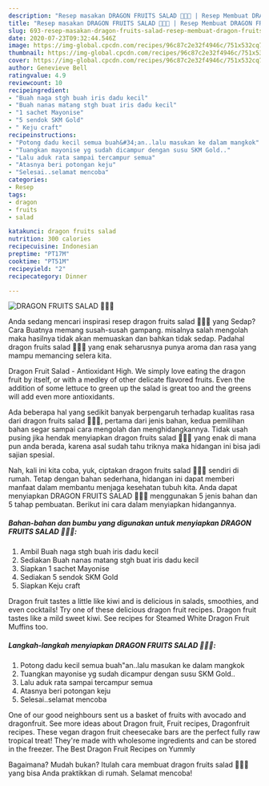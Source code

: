 ```yaml
---
description: "Resep masakan DRAGON FRUITS SALAD 🍍🧀🥛 | Resep Membuat DRAGON FRUITS SALAD 🍍🧀🥛 Yang Enak dan Simpel"
title: "Resep masakan DRAGON FRUITS SALAD 🍍🧀🥛 | Resep Membuat DRAGON FRUITS SALAD 🍍🧀🥛 Yang Enak dan Simpel"
slug: 693-resep-masakan-dragon-fruits-salad-resep-membuat-dragon-fruits-salad-yang-enak-dan-simpel
date: 2020-07-23T09:32:44.546Z
image: https://img-global.cpcdn.com/recipes/96c87c2e32f4946c/751x532cq70/dragon-fruits-salad-🍍🧀🥛-foto-resep-utama.jpg
thumbnail: https://img-global.cpcdn.com/recipes/96c87c2e32f4946c/751x532cq70/dragon-fruits-salad-🍍🧀🥛-foto-resep-utama.jpg
cover: https://img-global.cpcdn.com/recipes/96c87c2e32f4946c/751x532cq70/dragon-fruits-salad-🍍🧀🥛-foto-resep-utama.jpg
author: Genevieve Bell
ratingvalue: 4.9
reviewcount: 10
recipeingredient:
- "Buah naga stgh buah iris dadu kecil"
- "Buah nanas matang stgh buat iris dadu kecil"
- "1 sachet Mayonise"
- "5 sendok SKM Gold"
- " Keju craft"
recipeinstructions:
- "Potong dadu kecil semua buah&#34;an..lalu masukan ke dalam mangkok"
- "Tuangkan mayonise yg sudah dicampur dengan susu SKM Gold.."
- "Lalu aduk rata sampai tercampur semua"
- "Atasnya beri potongan keju"
- "Selesai..selamat mencoba"
categories:
- Resep
tags:
- dragon
- fruits
- salad

katakunci: dragon fruits salad 
nutrition: 300 calories
recipecuisine: Indonesian
preptime: "PT17M"
cooktime: "PT51M"
recipeyield: "2"
recipecategory: Dinner

---
```



![DRAGON FRUITS SALAD 🍍🧀🥛](https://img-global.cpcdn.com/recipes/96c87c2e32f4946c/751x532cq70/dragon-fruits-salad-🍍🧀🥛-foto-resep-utama.jpg)

Anda sedang mencari inspirasi resep dragon fruits salad 🍍🧀🥛 yang Sedap? Cara Buatnya memang susah-susah gampang. misalnya salah mengolah maka hasilnya tidak akan memuaskan dan bahkan tidak sedap. Padahal dragon fruits salad 🍍🧀🥛 yang enak seharusnya punya aroma dan rasa yang mampu memancing selera kita.

Dragon Fruit Salad - Antioxidant High. We simply love eating the dragon fruit by itself, or with a medley of other delicate flavored fruits. Even the addition of some lettuce to green up the salad is great too and the greens will add even more antioxidants.

Ada beberapa hal yang sedikit banyak berpengaruh terhadap kualitas rasa dari dragon fruits salad 🍍🧀🥛, pertama dari jenis bahan, kedua pemilihan bahan segar sampai cara mengolah dan menghidangkannya. Tidak usah pusing jika hendak menyiapkan dragon fruits salad 🍍🧀🥛 yang enak di mana pun anda berada, karena asal sudah tahu triknya maka hidangan ini bisa jadi sajian spesial.


Nah, kali ini kita coba, yuk, ciptakan dragon fruits salad 🍍🧀🥛 sendiri di rumah. Tetap dengan bahan sederhana, hidangan ini dapat memberi manfaat dalam membantu menjaga kesehatan tubuh kita. Anda dapat menyiapkan DRAGON FRUITS SALAD 🍍🧀🥛 menggunakan 5 jenis bahan dan 5 tahap pembuatan. Berikut ini cara dalam menyiapkan hidangannya.

<!--inarticleads1-->

##### Bahan-bahan dan bumbu yang digunakan untuk menyiapkan DRAGON FRUITS SALAD 🍍🧀🥛:

1. Ambil Buah naga stgh buah iris dadu kecil
1. Sediakan Buah nanas matang stgh buat iris dadu kecil
1. Siapkan 1 sachet Mayonise
1. Sediakan 5 sendok SKM Gold
1. Siapkan  Keju craft


Dragon fruit tastes a little like kiwi and is delicious in salads, smoothies, and even cocktails! Try one of these delicious dragon fruit recipes. Dragon fruit tastes like a mild sweet kiwi. See recipes for Steamed White Dragon Fruit Muffins too. 

<!--inarticleads2-->

##### Langkah-langkah menyiapkan DRAGON FRUITS SALAD 🍍🧀🥛:

1. Potong dadu kecil semua buah&#34;an..lalu masukan ke dalam mangkok
1. Tuangkan mayonise yg sudah dicampur dengan susu SKM Gold..
1. Lalu aduk rata sampai tercampur semua
1. Atasnya beri potongan keju
1. Selesai..selamat mencoba


One of our good neighbours sent us a basket of fruits with avocado and dragonfruit. See more ideas about Dragon fruit, Fruit recipes, Dragonfruit recipes. These vegan dragon fruit cheesecake bars are the perfect fully raw tropical treat! They&#39;re made with wholesome ingredients and can be stored in the freezer. The Best Dragon Fruit Recipes on Yummly 

Bagaimana? Mudah bukan? Itulah cara membuat dragon fruits salad 🍍🧀🥛 yang bisa Anda praktikkan di rumah. Selamat mencoba!
